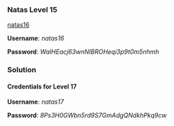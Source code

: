 ### Natas Level 15

[natas16](http://natas16.natas.labs.overthewire.org)

**Username**: *natas16*

**Password**: *WaIHEacj63wnNIBROHeqi3p9t0m5nhmh*

### Solution

#### Credentials for Level 17

**Username**: *natas17*

**Password**: *8Ps3H0GWbn5rd9S7GmAdgQNdkhPkq9cw*
